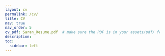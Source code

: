```yaml
---
layout: cv
permalink: /cv/
title: CV
nav: true
nav_order: 5
cv_pdf: Saran_Resume.pdf  # make sure the PDF is in your assets/pdf/ folder
description:
toc:
  sidebar: left
---
```

